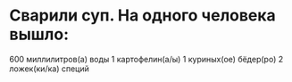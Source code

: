 # Сварили суп. На одного человека вышло:
600 миллилитров(а) воды
1 картофелин(а/ы)
1 куриных(ое) бёдер(ро)
2 ложек(ки/ка) специй

